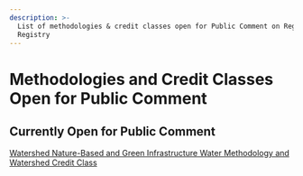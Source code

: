 ```yaml
---
description: >-
  List of methodologies & credit classes open for Public Comment on Regen
  Registry
---
```


# Methodologies and Credit Classes Open for Public Comment

## **Currently Open for Public Comment**

[Watershed Nature-Based and Green Infrastructure Water Methodology and Watershed Credit Class](watershed-nature-based-and-green-infrastructure-water-methodology-and-watershed-credit-class.md)
